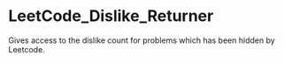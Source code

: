 # LeetCode_Dislike_Returner
Gives access to the dislike count for problems which has been hidden by Leetcode.
